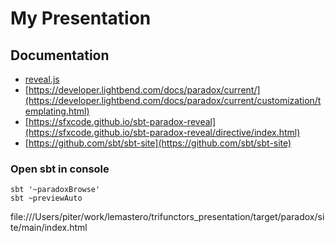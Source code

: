 # My Presentation

## Documentation
* [reveal.js](https://revealjs.com/markup/)
* [https://developer.lightbend.com/docs/paradox/current/](https://developer.lightbend.com/docs/paradox/current/customization/templating.html)
* [https://sfxcode.github.io/sbt-paradox-reveal](https://sfxcode.github.io/sbt-paradox-reveal/directive/index.html)
* [https://github.com/sbt/sbt-site](https://github.com/sbt/sbt-site)

### Open sbt in console
```
sbt '~paradoxBrowse'
sbt ~previewAuto
```

file:///Users/piter/work/lemastero/trifunctors_presentation/target/paradox/site/main/index.html
